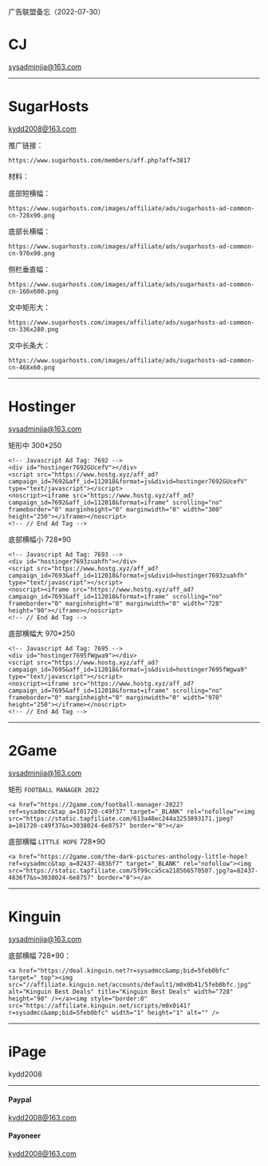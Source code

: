 广告联盟备忘（2022-07-30）



# CJ

sysadminjia@163.com



---



# SugarHosts

kydd2008@163.com

推广链接：

```
https://www.sugarhosts.com/members/aff.php?aff=3817 
```



材料：

底部短横幅：

```
https://www.sugarhosts.com/images/affiliate/ads/sugarhosts-ad-common-cn-728x90.png
```



底部长横幅：

```
https://www.sugarhosts.com/images/affiliate/ads/sugarhosts-ad-common-cn-970x90.png
```



侧栏垂直幅：

```
https://www.sugarhosts.com/images/affiliate/ads/sugarhosts-ad-common-cn-160x600.png
```



文中矩形大：

```
https://www.sugarhosts.com/images/affiliate/ads/sugarhosts-ad-common-cn-336x280.png
```



文中长条大：

```
https://www.sugarhosts.com/images/affiliate/ads/sugarhosts-ad-common-cn-468x60.png
```





---



# Hostinger

sysadminjia@163.com



矩形中 300*250

```
<!-- Javascript Ad Tag: 7692 -->
<div id="hostinger7692GUcefV"></div>
<script src="https://www.hostg.xyz/aff_ad?campaign_id=7692&aff_id=112018&format=js&divid=hostinger7692GUcefV" type="text/javascript"></script>
<noscript><iframe src="https://www.hostg.xyz/aff_ad?campaign_id=7692&aff_id=112018&format=iframe" scrolling="no" frameborder="0" marginheight="0" marginwidth="0" width="300" height="250"></iframe></noscript>
<!-- // End Ad Tag -->
```





底部横幅小 728*90

```
<!-- Javascript Ad Tag: 7693 -->
<div id="hostinger7693zuahfh"></div>
<script src="https://www.hostg.xyz/aff_ad?campaign_id=7693&aff_id=112018&format=js&divid=hostinger7693zuahfh" type="text/javascript"></script>
<noscript><iframe src="https://www.hostg.xyz/aff_ad?campaign_id=7693&aff_id=112018&format=iframe" scrolling="no" frameborder="0" marginheight="0" marginwidth="0" width="728" height="90"></iframe></noscript>
<!-- // End Ad Tag -->
```



底部横幅大 970*250

```
<!-- Javascript Ad Tag: 7695 -->
<div id="hostinger7695fWgwa9"></div>
<script src="https://www.hostg.xyz/aff_ad?campaign_id=7695&aff_id=112018&format=js&divid=hostinger7695fWgwa9" type="text/javascript"></script>
<noscript><iframe src="https://www.hostg.xyz/aff_ad?campaign_id=7695&aff_id=112018&format=iframe" scrolling="no" frameborder="0" marginheight="0" marginwidth="0" width="970" height="250"></iframe></noscript>
<!-- // End Ad Tag -->
```





---



# 2Game

sysadminjia@163.com

矩形 `FOOTBALL MANAGER 2022`

```
<a href="https://2game.com/football-manager-2022?ref=sysadmcc&tap_a=101720-c49f37" target="_BLANK" rel="nofollow"><img src="https://static.tapfiliate.com/613a48ec244a3253893171.jpeg?a=101720-c49f37&s=3038024-6e8757" border="0"></a>
```



底部横幅 `LITTLE HOPE` 728*90

```
<a href="https://2game.com/the-dark-pictures-anthology-little-hope?ref=sysadmcc&tap_a=82437-4836f7" target="_BLANK" rel="nofollow"><img src="https://static.tapfiliate.com/5f99cca5ca218566570507.jpg?a=82437-4836f7&s=3038024-6e8757" border="0"></a>
```



---



# Kinguin

sysadminjia@163.com

底部横幅 728*90：

```
<a href="https://deal.kinguin.net?r=sysadmcc&amp;bid=5feb0bfc" target="_top"><img src="//affiliate.kinguin.net/accounts/default1/m0x0b41/5feb0bfc.jpg" alt="Kinguin Best Deals" title="Kinguin Best Deals" width="728" height="90" /></a><img style="border:0" src="https://affiliate.kinguin.net/scripts/m0x0i41?r=sysadmcc&amp;bid=5feb0bfc" width="1" height="1" alt="" />
```





---



# iPage

kydd2008



---





#### Paypal

kydd2008@163.com



#### Payoneer

kydd2008@163.com



